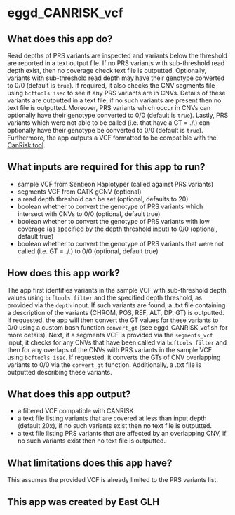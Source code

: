 # eggd_CANRISK_vcf

## What does this app do?

Read depths of PRS variants are inspected and variants below the threshold are reported in a text output file. If no PRS variants with sub-threshold read depth exist, then no coverage check text file is outputted. Optionally, variants with sub-threshold read depth may have their genotype converted to 0/0 (default is `true`).  If required, it also checks the CNV segments file using `bcftools isec` to see if any PRS variants are in CNVs. Details of these variants are outputted in a text file, if no such variants are present then no text file is outputted. Moreover, PRS variants which occur in CNVs can optionally have their genotype converted to 0/0 (default is `true`). Lastly, PRS variants which were not able to be called (i.e. that have a GT = ./.) can optionally have their genotype be converted to 0/0 (default is `true`). Furthermore, the app outputs a VCF formatted to be compatible with the [CanRisk tool](https://www.canrisk.org/canrisk_tool/).

## What inputs are required for this app to run?

- sample VCF from Sentieon Haplotyper (called against PRS variants)
- segments VCF from GATK gCNV (optional)
- a read depth threshold can be set (optional, defaults to 20)
- boolean whether to convert the genotype of PRS variants which intersect with CNVs to 0/0 (optional, default true)
- boolean whether to convert the genotype of PRS variants with low coverage (as specified by the depth threshold input) to 0/0 (optional, default true)
- boolean whether to convert the genotype of PRS variants that were not called (i.e. GT = ./.) to 0/0 (optional, default true)


## How does this app work?
The app first identifies variants in the sample VCF with sub-threshold depth values using `bcftools filter` and the specified depth threshold, as provided via the `depth` input. If such variants are found, a .txt file containing a description of the variants (CHROM, POS, REF, ALT, DP, GT) is outputted. If requested, the app will then convert the GT values for these variants to 0/0 using a custom bash function `convert_gt` (see eggd_CANRISK_vcf.sh for more details). Next, if a segments VCF is provided via the `segments_vcf` input, it checks for any CNVs that have been called via `bcftools filter` and then for any overlaps of the CNVs with PRS variants in the sample VCF using `bcftools isec`. If requested, it converts the GTs of CNV overlapping variants to 0/0 via the `convert_gt` function. Additionally, a .txt file is outputted describing these variants.

## What does this app output?

- a filtered VCF compatible with CANRISK
- a text file listing variants that are covered at less than input depth (default 20x), if no such variants exist then no text file is outputted.
- a text file listing PRS variants that are affected by an overlapping CNV, if no such variants exist then no text file is outputted.

## What limitations does this app have?

This assumes the provided VCF is already limited to the PRS variants list.

## This app was created by East GLH
